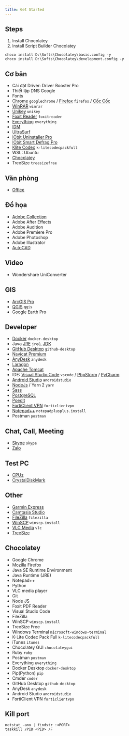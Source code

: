 ```yaml
---
title: Get Started
---
```


## Steps
1. Install Chocolatey
2. Install Script Builder Chocolatey

```shell
choco install D:\Softs\Chocolatey\basic.config -y
choco install D:\Softs\Chocolatey\development.config -y
```

## Cơ bản
- Cài đặt Driver: Driver Booster Pro
- Thiết lập DNS Google
- Fonts
- [Chrome](https://www.google.com/chrome) `googlechrome` / [Firefox](https://www.mozilla.org/en-US/firefox/download/thanks/) `firefox` / [Cốc Cốc](https://coccoc.com/home/en/)
- [WinRAR](https://downloadly.ir/software/compressor/winrar/) `winrar`
- [Unikey](http://unikey.vn/vietnam/#nav4) `unikey`
- [Foxit Reader](https://www.foxit.com/downloads/#Foxit-Reader/) `foxitreader`
- [Everything](https://www.voidtools.com/) `everything`
- [IDM](https://downloadly.ir/software/internet/internet-download-manager-idm/)
- [UltraSurf](https://download.com.vn/ultrasurf-52061)
- [IObit Uninstaller Pro](https://downloadly.ir/software/utility/iobit-uninstaller/)
- [IObit Smart Defrag Pro](https://downloadly.ir/software/optimizer/iobit-smart-defrag/)
- [Klite Codec](https://codecguide.com/download_k-lite_codec_pack_full.htm) `k-litecodecpackfull`
- WSL: Ubuntu
- [Chocolatey](https://chocolatey.org/install)
- TreeSize `treesizefree`

## Văn phòng
- [Office](https://downloadly.ir/software/office-pdf/office-2016-4/)

## Đồ họa
- [Adobe Collection](https://downloadly-ir.translate.goog/software/graphic/adobe-master-collection-1/?_x_tr_sl=auto&_x_tr_tl=en&_x_tr_hl=en&_x_tr_pto=wapp)
- Adobe After Effects
- Adobe Audition
- Adobe Premiere Pro
- Adobe Photoshop
- Adobe Illustrator
- [AutoCAD](https://downloadly.ir/software/engineering-specialized/autodesk-autocad-30/)

## Video
- Wondershare UniConverter

## GIS
- [ArcGIS Pro](https://downloadly.ir/software/engineering-specialized/arcgis-pro/)
- [QGIS](https://www.qgis.org/en/site/forusers/download.html) `qgis`
- Google Earth Pro

## Developer
- [Docker](https://www.docker.com/products/docker-desktop/) `docker-desktop`
- Java [JRE](https://www.oracle.com/java/technologies/javase-jre8-downloads.html) `jre8`, [JDK](https://www.oracle.com/java/technologies/javase/javase-jdk8-downloads.html)
- [GitHub Desktop](https://desktop.github.com) `github-desktop`
- [Navicat Premium](https://downloadly.ir/software/programming/navicat-premium/)
- [AnyDesk](https://anydesk.com/en) `anydesk`
- [Laragon](https://laragon.org/download/)
- [Apache Tomcat](https://tomcat.apache.org/download-90.cgi)
- IDE: [Visual Studio Code](https://code.visualstudio.com/) `vscode` / [PhpStorm](https://downloadly.ir/software/programming/phpstorm-2/) / [PyCharm](https://downloadly.ir/software/programming/pycharm-5/)
- [Android Studio](https://developer.android.com/studio?gclid=CjwKCAjw77WVBhBuEiwAJ-YoJIwRpIH7HzDuW8NZyODGlOtNsGVcQQTggG940ihKuId4ieRvZP5jphoC7bIQAvD_BwE&gclsrc=aw.ds) `androidstudio`
- [NodeJs](https://nodejs.org/en/) / Yarn 2 `yarn`
- [Sass](https://sass-lang.com/install)
- [PostgreSQL](https://www.enterprisedb.com/downloads/postgres-postgresql-downloads)
- [Poedit](https://downloadly.ir/software/utility/poedit-1/)
- [FortiClient VPN](https://www.fortinet.com/support/product-downloads#vpn) `forticlientvpn`
- [Notepad++](https://notepad-plus-plus.org/downloads/) `notepadplusplus.install`
- Postman `postman`

## Chat, Call, Meeting
- [Skype](https://www.skype.com/en/get-skype/) `skype`
- [Zalo](https://zalo.me/pc)

## Test PC
- [CPUz](https://www.cpuid.com/softwares/cpu-z.html)
- [CrystalDiskMark](https://crystalmark.info/en/)

## Other
- [Garmin Express](https://www.garmin.com/en-US/software/express/windows/)
- [Camtasia Studio](https://downloadly.ir/software/utility/camtasia-2/)
- [FileZilla](https://filezilla-project.org/download.php?type=client) `filezilla`
- [WinSCP](https://winscp.net/eng/download.php) `winscp.install`
- [VLC Media](https://www.videolan.org/) `vlc`
- [TreeSize](https://www.jam-software.com/treesize_free?ca=1)

## Chocolatey
- Google Chrome
- Mozilla Firefox
- Java SE Runtime Environment
- Java Runtime (JRE)
- Notepad++
- Python
- VLC media player
- Git
- Node JS
- Foxit PDF Reader
- Visual Studio Code
- FileZilla
- WinSCP `winscp.install`
- TreeSize Free
- Windows Terminal `microsoft-windows-terminal`
- K-Lite Codec Pack Full `k-litecodecpackfull`
- iTunes `itunes`
- Chocolatey GUI `chocolateygui`
- Ruby `ruby`
- Postman `postman`
- Everything `everything`
- Docker Desktop `docker-desktop`
- Pip(Python) `pip`
- Cmder `cmder`
- GitHub Desktop `github-desktop`
- AnyDesk `anydesk`
- Android Studio `androidstudio`
- FortiClient VPN `forticlientvpn`

## Kill port
```shell
netstat -ano | findstr :<PORT>
taskkill /PID <PID> /F
```

